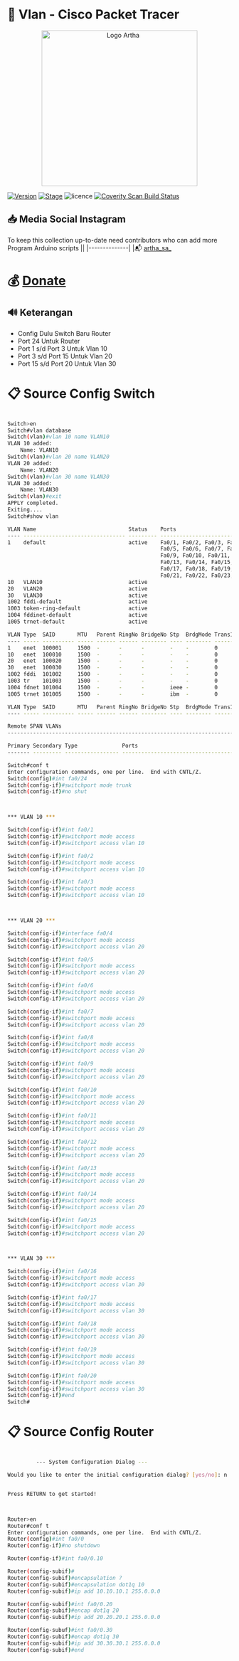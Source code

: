 

# :pushpin: Vlan - Cisco Packet Tracer



<p align="center">
  <img src="https://i.postimg.cc/k5Wybw63/logo.jpg" alt="Logo Artha"/ style="height:350px;" "width: 350px;">
</p>


[![Version](https://img.shields.io/badge/VENOM-1.0.17-brightgreen.svg?maxAge=259200)]()
[![Stage](https://img.shields.io/badge/Release-Stable-brightgreen.svg)]()
![licence](https://img.shields.io/badge/license-GPLv3-brightgreen.svg)
[![Coverity Scan Build Status](https://scan.coverity.com/projects/aircrack-ng/badge.svg)](##Link##)



## :inbox_tray: Media Social Instagram

To keep this collection up-to-date need contributors who can add more Program Arduino scripts
||
|--------------|
|:mailbox_with_mail: [artha_sa_](https://www.instagram.com/artha_sa_/)


# :moneybag: [Donate](https://saweria.co/arthasyarif)

## :loud_sound: Keterangan

- Config Dulu Switch Baru Router
- Port 24 Untuk Router
- Port 1 s/d Port 3 Untuk Vlan 10
- Port 3 s/d Port 15 Untuk Vlan 20
- Port 15 s/d Port 20 Untuk Vlan 30


# :clipboard: Source Config Switch

```bash

Switch>en
Switch#vlan database
Switch(vlan)#vlan 10 name VLAN10
VLAN 10 added:
    Name: VLAN10
Switch(vlan)#vlan 20 name VLAN20
VLAN 20 added:
    Name: VLAN20
Switch(vlan)#vlan 30 name VLAN30
VLAN 30 added:
    Name: VLAN30
Switch(vlan)#exit
APPLY completed.
Exiting....
Switch#show vlan

VLAN Name                             Status    Ports
---- -------------------------------- --------- -------------------------------
1    default                          active    Fa0/1, Fa0/2, Fa0/3, Fa0/4
                                                Fa0/5, Fa0/6, Fa0/7, Fa0/8
                                                Fa0/9, Fa0/10, Fa0/11, Fa0/12
                                                Fa0/13, Fa0/14, Fa0/15, Fa0/16
                                                Fa0/17, Fa0/18, Fa0/19, Fa0/20
                                                Fa0/21, Fa0/22, Fa0/23, Fa0/24
10   VLAN10                           active    
20   VLAN20                           active    
30   VLAN30                           active    
1002 fddi-default                     active    
1003 token-ring-default               active    
1004 fddinet-default                  active    
1005 trnet-default                    active    

VLAN Type  SAID       MTU   Parent RingNo BridgeNo Stp  BrdgMode Trans1 Trans2
---- ----- ---------- ----- ------ ------ -------- ---- -------- ------ ------
1    enet  100001     1500  -      -      -        -    -        0      0
10   enet  100010     1500  -      -      -        -    -        0      0
20   enet  100020     1500  -      -      -        -    -        0      0
30   enet  100030     1500  -      -      -        -    -        0      0
1002 fddi  101002     1500  -      -      -        -    -        0      0   
1003 tr    101003     1500  -      -      -        -    -        0      0   
1004 fdnet 101004     1500  -      -      -        ieee -        0      0   
1005 trnet 101005     1500  -      -      -        ibm  -        0      0   

VLAN Type  SAID       MTU   Parent RingNo BridgeNo Stp  BrdgMode Trans1 Trans2
---- ----- ---------- ----- ------ ------ -------- ---- -------- ------ ------

Remote SPAN VLANs
------------------------------------------------------------------------------

Primary Secondary Type              Ports
------- --------- ----------------- ------------------------------------------

Switch#conf t
Enter configuration commands, one per line.  End with CNTL/Z.
Switch(config)#int fa0/24
Switch(config-if)#switchport mode trunk
Switch(config-if)#no shut



*** VLAN 10 ***

Switch(config-if)#int fa0/1
Switch(config-if)#switchport mode access
Switch(config-if)#switchport access vlan 10

Switch(config-if)#int fa0/2
Switch(config-if)#switchport mode access
Switch(config-if)#switchport access vlan 10

Switch(config-if)#int fa0/3
Switch(config-if)#switchport mode access
Switch(config-if)#switchport access vlan 10



*** VLAN 20 ***

Switch(config-if)#interface fa0/4
Switch(config-if)#switchport mode access
Switch(config-if)#switchport access vlan 20

Switch(config-if)#int fa0/5
Switch(config-if)#switchport mode access
Switch(config-if)#switchport access vlan 20

Switch(config-if)#int fa0/6
Switch(config-if)#switchport mode access
Switch(config-if)#switchport access vlan 20

Switch(config-if)#int fa0/7
Switch(config-if)#switchport mode access
Switch(config-if)#switchport access vlan 20

Switch(config-if)#int fa0/8
Switch(config-if)#switchport mode access
Switch(config-if)#switchport access vlan 20

Switch(config-if)#int fa0/9
Switch(config-if)#switchport mode access
Switch(config-if)#switchport access vlan 20

Switch(config-if)#int fa0/10
Switch(config-if)#switchport mode access
Switch(config-if)#switchport access vlan 20

Switch(config-if)#int fa0/11
Switch(config-if)#switchport mode access
Switch(config-if)#switchport access vlan 20

Switch(config-if)#int fa0/12
Switch(config-if)#switchport mode access
Switch(config-if)#switchport access vlan 20

Switch(config-if)#int fa0/13
Switch(config-if)#switchport mode access
Switch(config-if)#switchport access vlan 20

Switch(config-if)#int fa0/14
Switch(config-if)#switchport mode access
Switch(config-if)#switchport access vlan 20

Switch(config-if)#int fa0/15
Switch(config-if)#switchport mode access
Switch(config-if)#switchport access vlan 20



*** VLAN 30 ***

Switch(config-if)#int fa0/16
Switch(config-if)#switchport mode access
Switch(config-if)#switchport access vlan 30

Switch(config-if)#int fa0/17
Switch(config-if)#switchport mode access
Switch(config-if)#switchport access vlan 30

Switch(config-if)#int fa0/18
Switch(config-if)#switchport mode access
Switch(config-if)#switchport access vlan 30

Switch(config-if)#int fa0/19
Switch(config-if)#switchport mode access
Switch(config-if)#switchport access vlan 30

Switch(config-if)#int fa0/20
Switch(config-if)#switchport mode access
Switch(config-if)#switchport access vlan 30
Switch(config-if)#end
Switch#


```


# :clipboard: Source Config Router

```bash

         --- System Configuration Dialog ---

Would you like to enter the initial configuration dialog? [yes/no]: n


Press RETURN to get started!



Router>en
Router#conf t
Enter configuration commands, one per line.  End with CNTL/Z.
Router(config)#int fa0/0
Router(config-if)#no shutdown

Router(config-if)#int fa0/0.10

Router(config-subif)#
Router(config-subif)#encapsulation ?
Router(config-subif)#encapsulation dot1q 10
Router(config-subif)#ip add 10.10.10.1 255.0.0.0

Router(config-subif)#int fa0/0.20
Router(config-subif)#encap dot1q 20
Router(config-subif)#ip add 20.20.20.1 255.0.0.0

Router(config-subuf)#int fa0/0.30
Router(config-subif)#encap dot1q 30
Router(config-subif)#ip add 30.30.30.1 255.0.0.0
Router(config-subif)#end


```
